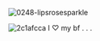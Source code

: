 ![0248-lipsrosesparkle](https://github.com/user-attachments/assets/e77c1ab5-51cc-4d68-9210-462d19aabf02)

![2c1afcca](https://github.com/user-attachments/assets/dd60b381-355d-463b-8a3c-e044a1382e31)
 I ♡ my bf   . . .

